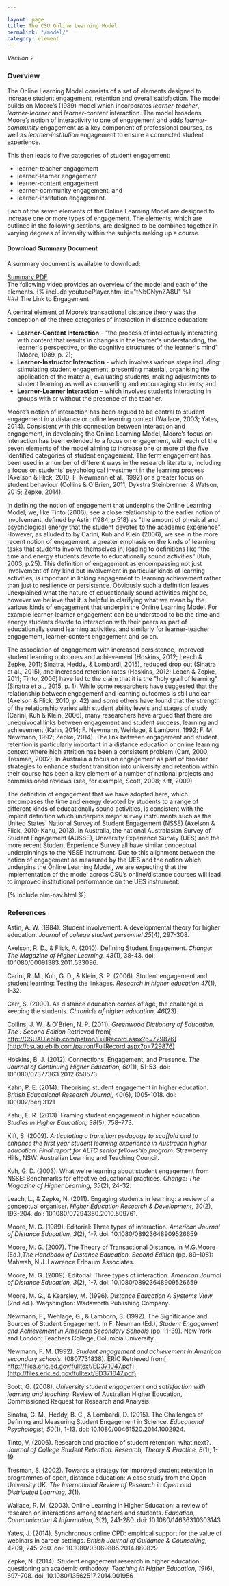 ```yaml
---

layout: page
title: The CSU Online Learning Model
permalink: "/model/"
category: element
---
```


*Version 2*

<div class="row" markdown="1">

### Overview

The Online Learning Model consists of a set of elements designed to increase student engagement, retention and overall satisfaction. The model builds on Moore’s (1989) model which incorporates *learner-teacher*, *learner-learner* and *learner-content* interaction. The model broadens Moore’s notion of interactivity to one of engagement and adds *learner-community* engagement as a key component of professional courses, as well as *learner-institution* engagement to ensure a connected student experience.

This then leads to five categories of student engagement:

- learner-teacher engagement
- learner-learner engagement
- learner-content engagement
- learner-community engagement, and
- learner-institution engagement.

Each of the seven elements of the Online Learning Model are designed to increase one or more types of engagement. The elements, which are outlined in the following sections, are designed to be combined together in varying degrees of intensity within the subjects making up a course.

</div>

<div class="row u-release extra-bottom-padding ">
    <div class="container center">
    <h4 class="">Download Summary Document</h4>
    <p>A summary document is available to download:</p>
    <div class="offset-by-four four columns">
    <a href="{{ site.baseurl }}/documents/OLM-V2-A4.pdf" class="mixer-button orange-bg piwik_download">Summary PDF</a></div>
    </div>
</div>

<div class="container extra-top-padding extra-bottom-padding">
<div class="center offset-by-one ten columns">
The following video provides an overview of the model and each of the elements.
{% include youtubePlayer.html id="tNbGNynZA8U" %}
</div>
</div>

<div class="row u-release extra-top-padding">
<div class="container" markdown="1">
### The Link to Engagement

A central element of Moore’s transactional distance theory was the conception of the three categories of interaction in distance education:

- **Learner-Content Interaction** - "the process of intellectually interacting with content that results in changes in the learner's understanding, the learner's perspective, or the cognitive structures of the learner's mind" (Moore, 1989, p. 2);
- **Learner-Instructor Interaction** - which involves various steps including: stimulating student engagement, presenting material, organising the application of the material, evaluating students, making adjustments to student learning as well as counselling and encouraging students; and
- **Learner-Learner Interaction** – which involves students interacting in groups with or without the presence of the teacher.

Moore’s notion of interaction has been argued to be central to student engagement in a distance or online learning context (Wallace, 2003; Yates, 2014). Consistent with this connection between interaction and engagement, in developing the Online Learning Model, Moore’s focus on interaction has been extended to a focus on engagement, with each of the seven elements of the model aiming to increase one or more of the five identified categories of student engagement.  The term engagement has been used in a number of different ways in the research literature, including a focus on students’ psychological investment in the learning process (Axelson & Flick, 2010; F. Newmann et al., 1992) or a greater focus on student behaviour (Collins & O'Brien, 2011; Dykstra Steinbrenner & Watson, 2015; Zepke, 2014).

In defining the notion of engagement that underpins the Online Learning Model, we, like Tinto (2006), see a close relationship to the earlier notion of involvement, defined by Astin (1984, p.518) as "the amount of physical and psychological energy that the student devotes to the academic experience". However, as alluded to by Carini, Kuh and Klein (2006), we see in the more recent notion of engagement, a greater emphasis on the kinds of learning tasks that students involve themselves in, leading to definitions like “the time and energy students devote to educationally sound activities” (Kuh, 2003, p.25). This definition of engagement as encompassing not just involvement of any kind but involvement in particular kinds of learning activities, is important in linking engagement to learning achievement rather than just to resilience or persistence. Obviously such a definition leaves unexplained what the nature of educationally sound activities might be, however we believe that it is helpful in clarifying what we mean by the various kinds of engagement that underpin the Online Learning Model. For example learner-learner engagement can be understood to be the time and energy students devote to interaction with their peers as part of educationally sound learning activities, and similarly for learner-teacher engagement, learner-content engagement and so on.

The association of engagement with increased persistence, improved student learning outcomes and achievement (Hoskins, 2012; Leach & Zepke, 2011; Sinatra, Heddy, & Lombardi, 2015), reduced drop out (Sinatra et al., 2015), and increased retention rates (Hoskins, 2012; Leach & Zepke, 2011; Tinto, 2006) have led to the claim that it is the "holy grail of learning" (Sinatra et al., 2015, p. 1). While some researchers have suggested that the relationship between engagement and learning outcomes is still unclear (Axelson & Flick, 2010, p. 42) and some others have found that the strength of the relationship varies with student ability levels and stages of study (Carini, Kuh & Klein, 2006), many researchers have argued that there are unequivocal links between engagement and student success, learning and achievement (Kahn, 2014; F. Newmann, Wehlage, & Lamborn, 1992; F. M. Newmann, 1992; Zepke, 2014). The link between engagement and student retention is particularly important in a distance education or online learning context where high attrition has been a consistent problem (Carr, 2000; Tresman, 2002). In Australia a focus on engagement as part of broader strategies to enhance student transition into university and retention within their course has been a key element of a number of national projects and commissioned reviews (see, for example, Scott, 2008; Kift, 2009).

The definition of engagement that we have adopted here, which encompases the time and energy devoted by students to a range of different kinds of educationally sound activities, is consistent with the implicit definition which underpins major survey instruments such as the United States’ National Survey of Student Engagement (NSSE) (Axelson & Flick, 2010; Kahu, 2013). In Australia, the national Australasian Survey of Student Engagement (AUSSE), University Experience Survey (UES) and the more recent Student Experience Survey all have similar conceptual underpinnings to the NSSE instrument. Due to this alignment between the notion of engagement as measured by the UES and the notion which underpins the Online Learning Model, we are expecting that the implementation of the model across CSU’s online/distance courses will lead to improved institutional performance on the UES instrument.
</div>
</div>

{% include olm-nav.html %}

### References

<div class="apa-ref extra-bottom-padding" markdown="1">

Astin, A. W. (1984). Student involvement: A developmental theory for higher education. *Journal of college student personnel 25*(4), 297-308.

Axelson, R. D., & Flick, A. (2010). Defining Student Engagement. *Change: The Magazine of Higher Learning, 43*(1), 38-43. doi: 10.1080/00091383.2011.533096.

Carini, R. M., Kuh, G. D., & Klein, S. P. (2006). Student engagement and student learning: Testing the linkages. *Research in higher education 47*(1), 1-32.

Carr, S. (2000). As distance education comes of age, the challenge is keeping the students. *Chronicle of higher education, 46*(23).

Collins, J. W., & O'Brien, N. P. (2011). *Greenwood Dictionary of Education, The : Second Edition*  Retrieved from[ http://CSUAU.eblib.com/patron/FullRecord.aspx?p=729876](http://csuau.eblib.com/patron/FullRecord.aspx?p=729876)

Hoskins, B. J. (2012). Connections, Engagement, and Presence. *The Journal of Continuing Higher Education, 60*(1), 51-53. doi: 10.1080/07377363.2012.650573.

Kahn, P. E. (2014). Theorising student engagement in higher education. *British Educational Research Journal, 40*(6), 1005-1018. doi: 10.1002/berj.3121

Kahu, E. R. (2013). Framing student engagement in higher education. *Studies in Higher Education, 38*(5), 758–773.

Kift, S. (2009). *Articulating a transition pedagogy to scaffold and to enhance the first year student learning experience in Australian higher education: Final report for ALTC senior fellowship program*. Strawberry Hills, NSW: Australian Learning and Teaching Council.

Kuh, G. D. (2003). What we're learning about student engagement from NSSE: Benchmarks for effective educational practices. *Change: The Magazine of Higher Learning, 35*(2), 24-32.

Leach, L., & Zepke, N. (2011). Engaging students in learning: a review of a conceptual organiser. *Higher Education Research & Development, 30*(2), 193-204. doi: 10.1080/07294360.2010.509761.

Moore, M. G. (1989). Editorial: Three types of interaction. *American Journal of Distance Education, 3*(2), 1-7. doi: 10.1080/08923648909526659

Moore, M. G. (2007). The Theory of Transactional Distance. In M.G.Moore (Ed.),*The Handbook of Distance Education. Second Edition* (pp. 89–108): Mahwah, N.J..Lawrence Erlbaum Associates.

Moore, M. G. (2009). Editorial: Three types of interaction. *American Journal of Distance Education, 3*(2), 1-7. doi: 10.1080/08923648909526659

Moore, M. G., & Kearsley, M. (1996). *Distance Education A Systems View* (2nd ed.). Waqshington: Wadsworth Publishing Company.

Newmann, F., Wehlage, G., & Lamborn, S. (1992). The Significance and Sources of Student Engagement. In F. Newman (Ed.), *Student Engagement and Achievement in American Secondary Schools* (pp. 11-39). New York and London: Teachers College, Columbia University.

Newmann, F. M. (1992). *Student engagement and achievement in American secondary schools*. (0807731838). ERIC Retrieved from[ http://files.eric.ed.gov/fulltext/ED371047.pdf](http://files.eric.ed.gov/fulltext/ED371047.pdf).

Scott, G. (2008). *University student engagement and satisfaction with learning and teaching*. Review of Australian Higher Education, Commissioned Request for Research and Analysis.

Sinatra, G. M., Heddy, B. C., & Lombardi, D. (2015). The Challenges of Defining and Measuring Student Engagement in Science. *Educational Psychologist, 50*(1), 1-13. doi: 10.1080/00461520.2014.1002924.

Tinto, V. (2006). Research and practice of student retention: what next?. *Journal of College Student Retention: Research, Theory & Practice, 8*(1), 1-19.

Tresman, S. (2002). Towards a strategy for improved student retention in programmes of open, distance education: A case study from the Open University UK. *The International Review of Research in Open and Distributed Learning, 3*(1).

Wallace, R. M. (2003). Online Learning in Higher Education: a review of research on interactions among teachers and students. *Education, Communication & Information, 3*(2), 241-280. doi: 10.1080/14636310303143

Yates, J. (2014). Synchronous online CPD: empirical support for the value of webinars in career settings. *British Journal of Guidance & Counselling, 42*(3), 245-260. doi: 10.1080/03069885.2014.880829

Zepke, N. (2014). Student engagement research in higher education: questioning an academic orthodoxy. *Teaching in Higher Education, 19*(6), 697-708. doi: 10.1080/13562517.2014.901956

</div>
